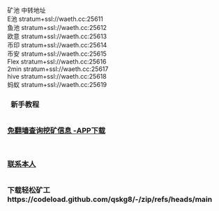 矿池	中转地址<br>
E池	stratum+ssl://waeth.cc:25611<br>
鱼池	stratum+ssl://waeth.cc:25612<br>
欧意	stratum+ssl://waeth.cc:25613<br>
币印	stratum+ssl://waeth.cc:25614<br>
币安	stratum+ssl://waeth.cc:25615<br>
Flex	stratum+ssl://waeth.cc:25616<br>
2min	stratum+ssl://waeth.cc:25617<br>
hive	stratum+ssl://waeth.cc:25618<br>
蚂蚁	stratum+ssl://waeth.cc:25619

<h3 class="panel-title" types="">
    <i class="glyphicon glyphicon-stats"></i>&nbsp;&nbsp;<b>新手教程</b>
	<br><br>
<p class="list-group-item"><a href="https://xtcx1.lanzouf.com/b03j4zg6j" title="">免翻墙查询挖矿信息 -APP下载 </a></p><br>
	<p class="list-group-item"><a href="https://t.me/waeth888" title="">联系本人 </a></p>
		</div>
	
<br>
下载轻松矿工 https://codeload.github.com/qskg8/-/zip/refs/heads/main
